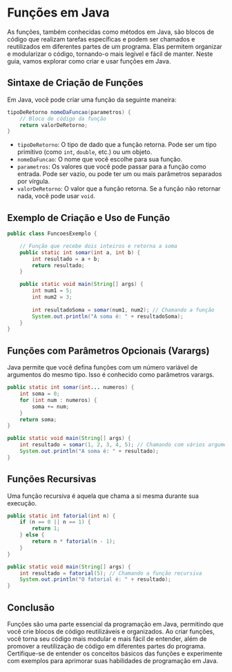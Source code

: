 # Funções em Java

As funções, também conhecidas como métodos em Java, são blocos de código que realizam tarefas específicas e podem ser chamados e reutilizados em diferentes partes de um programa. Elas permitem organizar e modularizar o código, tornando-o mais legível e fácil de manter. Neste guia, vamos explorar como criar e usar funções em Java.

## Sintaxe de Criação de Funções

Em Java, você pode criar uma função da seguinte maneira:

```java
tipoDeRetorno nomeDaFuncao(parametros) {
    // Bloco de código da função
    return valorDeRetorno;
}
```

- `tipoDeRetorno`: O tipo de dado que a função retorna. Pode ser um tipo primitivo (como `int`, `double`, etc.) ou um objeto.
- `nomeDaFuncao`: O nome que você escolhe para sua função.
- `parametros`: Os valores que você pode passar para a função como entrada. Pode ser vazio, ou pode ter um ou mais parâmetros separados por vírgula.
- `valorDeRetorno`: O valor que a função retorna. Se a função não retornar nada, você pode usar `void`.

## Exemplo de Criação e Uso de Função

```java
public class FuncoesExemplo {

    // Função que recebe dois inteiros e retorna a soma
    public static int somar(int a, int b) {
        int resultado = a + b;
        return resultado;
    }

    public static void main(String[] args) {
        int num1 = 5;
        int num2 = 3;
        
        int resultadoSoma = somar(num1, num2); // Chamando a função
        System.out.println("A soma é: " + resultadoSoma);
    }
}
```

## Funções com Parâmetros Opcionais (Varargs)

Java permite que você defina funções com um número variável de argumentos do mesmo tipo. Isso é conhecido como parâmetros varargs.

```java
public static int somar(int... numeros) {
    int soma = 0;
    for (int num : numeros) {
        soma += num;
    }
    return soma;
}

public static void main(String[] args) {
    int resultado = somar(1, 2, 3, 4, 5); // Chamando com vários argumentos
    System.out.println("A soma é: " + resultado);
}
```

## Funções Recursivas

Uma função recursiva é aquela que chama a si mesma durante sua execução.

```java
public static int fatorial(int n) {
    if (n == 0 || n == 1) {
        return 1;
    } else {
        return n * fatorial(n - 1);
    }
}

public static void main(String[] args) {
    int resultado = fatorial(5); // Chamando a função recursiva
    System.out.println("O fatorial é: " + resultado);
}
```

## Conclusão

Funções são uma parte essencial da programação em Java, permitindo que você crie blocos de código reutilizáveis e organizados. Ao criar funções, você torna seu código mais modular e mais fácil de entender, além de promover a reutilização de código em diferentes partes do programa. Certifique-se de entender os conceitos básicos das funções e experimente com exemplos para aprimorar suas habilidades de programação em Java.